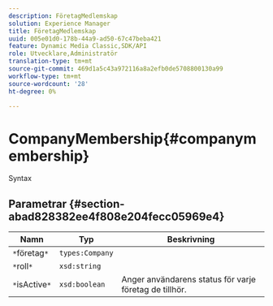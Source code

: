 ```yaml
---
description: FöretagMedlemskap
solution: Experience Manager
title: FöretagMedlemskap
uuid: 005e01d0-178b-44a9-ad50-67c47beba421
feature: Dynamic Media Classic,SDK/API
role: Utvecklare,Administratör
translation-type: tm+mt
source-git-commit: 469d1a5c43a972116a8a2efb0de5708800130a99
workflow-type: tm+mt
source-wordcount: '28'
ht-degree: 0%

---
```



# CompanyMembership{#companymembership}

Syntax

## Parametrar {#section-abad828382ee4f808e204fecc05969e4}

| Namn | Typ | Beskrivning |
|---|---|---|
| `*`företag`*` | `types:Company` |  |
| `*`roll`*` | `xsd:string` |  |
| `*`isActive`*` | `xsd:boolean` | Anger användarens status för varje företag de tillhör. |

